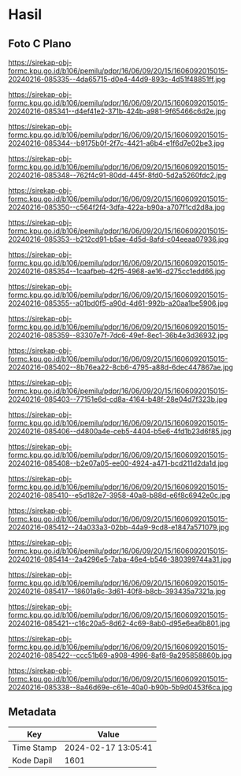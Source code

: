 # Hasil

## Foto C Plano

https://sirekap-obj-formc.kpu.go.id/b106/pemilu/pdpr/16/06/09/20/15/1606092015015-20240216-085335--4da65715-d0e4-44d9-893c-4d51f48851ff.jpg

https://sirekap-obj-formc.kpu.go.id/b106/pemilu/pdpr/16/06/09/20/15/1606092015015-20240216-085341--d4ef41e2-371b-424b-a981-9f65466c6d2e.jpg

https://sirekap-obj-formc.kpu.go.id/b106/pemilu/pdpr/16/06/09/20/15/1606092015015-20240216-085344--b9175b0f-2f7c-4421-a6b4-e1f6d7e02be3.jpg

https://sirekap-obj-formc.kpu.go.id/b106/pemilu/pdpr/16/06/09/20/15/1606092015015-20240216-085348--762f4c91-80dd-445f-8fd0-5d2a5260fdc2.jpg

https://sirekap-obj-formc.kpu.go.id/b106/pemilu/pdpr/16/06/09/20/15/1606092015015-20240216-085350--c564f2f4-3dfa-422a-b90a-a707f1cd2d8a.jpg

https://sirekap-obj-formc.kpu.go.id/b106/pemilu/pdpr/16/06/09/20/15/1606092015015-20240216-085353--b212cd91-b5ae-4d5d-8afd-c04eeaa07936.jpg

https://sirekap-obj-formc.kpu.go.id/b106/pemilu/pdpr/16/06/09/20/15/1606092015015-20240216-085354--1caafbeb-42f5-4968-ae16-d275cc1edd66.jpg

https://sirekap-obj-formc.kpu.go.id/b106/pemilu/pdpr/16/06/09/20/15/1606092015015-20240216-085355--a01bd0f5-a90d-4d61-992b-a20aa1be5906.jpg

https://sirekap-obj-formc.kpu.go.id/b106/pemilu/pdpr/16/06/09/20/15/1606092015015-20240216-085359--83307e7f-7dc6-49ef-8ec1-36b4e3d36932.jpg

https://sirekap-obj-formc.kpu.go.id/b106/pemilu/pdpr/16/06/09/20/15/1606092015015-20240216-085402--8b76ea22-8cb6-4795-a88d-6dec447867ae.jpg

https://sirekap-obj-formc.kpu.go.id/b106/pemilu/pdpr/16/06/09/20/15/1606092015015-20240216-085403--77151e6d-cd8a-4164-b48f-28e04d7f323b.jpg

https://sirekap-obj-formc.kpu.go.id/b106/pemilu/pdpr/16/06/09/20/15/1606092015015-20240216-085406--d4800a4e-ceb5-4404-b5e6-4fd1b23d6f85.jpg

https://sirekap-obj-formc.kpu.go.id/b106/pemilu/pdpr/16/06/09/20/15/1606092015015-20240216-085408--b2e07a05-ee00-4924-a471-bcd211d2da1d.jpg

https://sirekap-obj-formc.kpu.go.id/b106/pemilu/pdpr/16/06/09/20/15/1606092015015-20240216-085410--e5d182e7-3958-40a8-b88d-e6f8c6942e0c.jpg

https://sirekap-obj-formc.kpu.go.id/b106/pemilu/pdpr/16/06/09/20/15/1606092015015-20240216-085412--24a033a3-02bb-44a9-9cd8-e1847a571079.jpg

https://sirekap-obj-formc.kpu.go.id/b106/pemilu/pdpr/16/06/09/20/15/1606092015015-20240216-085414--2a4296e5-7aba-46e4-b546-380399744a31.jpg

https://sirekap-obj-formc.kpu.go.id/b106/pemilu/pdpr/16/06/09/20/15/1606092015015-20240216-085417--18601a6c-3d61-40f8-b8cb-393435a7321a.jpg

https://sirekap-obj-formc.kpu.go.id/b106/pemilu/pdpr/16/06/09/20/15/1606092015015-20240216-085421--c16c20a5-8d62-4c69-8ab0-d95e6ea6b801.jpg

https://sirekap-obj-formc.kpu.go.id/b106/pemilu/pdpr/16/06/09/20/15/1606092015015-20240216-085422--ccc51b69-a908-4996-8af8-9a295858860b.jpg

https://sirekap-obj-formc.kpu.go.id/b106/pemilu/pdpr/16/06/09/20/15/1606092015015-20240216-085338--8a46d69e-c61e-40a0-b90b-5b9d0453f6ca.jpg


## Metadata

| Key        | Value               |
| ---------- | ------------------- |
| Time Stamp | 2024-02-17 13:05:41 |
| Kode Dapil | 1601                |



